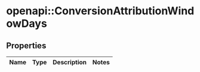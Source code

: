 # openapi::ConversionAttributionWindowDays


## Properties
Name | Type | Description | Notes
------------ | ------------- | ------------- | -------------



